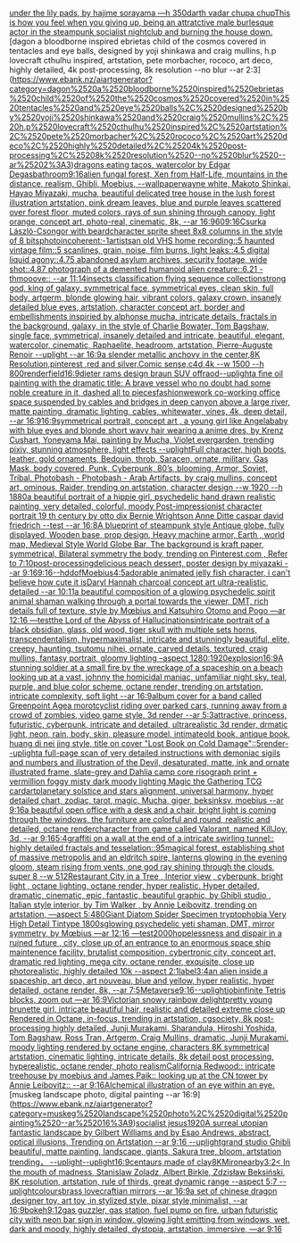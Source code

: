 [under the lily pads, by hajime sorayama —h 350](https://www.ebank.nz/aiartgenerator?category=under%2520the%2520lily%2520pads%2C%2520by%2520hajime%2520sorayama%2520%E2%80%94h%2520350)[darth vadar chupa chup](https://www.ebank.nz/aiartgenerator?category=darth%2520vadar%2520chupa%2520chup)[This is how you feel when you giving up, being an attratctive male burlesque actor in the steampunk socialist nightclub and burning the house down.](https://www.ebank.nz/aiartgenerator?category=This%2520is%2520how%2520you%2520feel%2520when%2520you%2520giving%2520up%2C%2520being%2520an%2520attratctive%2520male%2520burlesque%2520actor%2520in%2520the%2520steampunk%2520socialist%2520nightclub%2520and%2520burning%2520the%2520house%2520down.)[dagon a bloodborne inspired ebrietas child of the cosmos covered in tentacles and eye balls, designed by yoji shinkawa and craig mullins, h.p lovecraft cthulhu inspired, artstation, pete morbacher, rococo, art deco, highly detailed, 4k post-processing, 8k resolution --no blur --ar 2:3](https://www.ebank.nz/aiartgenerator?category=dagon%2520a%2520bloodborne%2520inspired%2520ebrietas%2520child%2520of%2520the%2520cosmos%2520covered%2520in%2520tentacles%2520and%2520eye%2520balls%2C%2520designed%2520by%2520yoji%2520shinkawa%2520and%2520craig%2520mullins%2C%2520h.p%2520lovecraft%2520cthulhu%2520inspired%2C%2520artstation%2C%2520pete%2520morbacher%2C%2520rococo%2C%2520art%2520deco%2C%2520highly%2520detailed%2C%25204k%2520post-processing%2C%25208k%2520resolution%2520--no%2520blur%2520--ar%25202%3A3)[dragons eating tacos, watercolor by Edgar Degas](https://www.ebank.nz/aiartgenerator?category=dragons%2520eating%2520tacos%2C%2520watercolor%2520by%2520Edgar%2520Degas)[bathroom](https://www.ebank.nz/aiartgenerator?category=bathroom)[9:16](https://www.ebank.nz/aiartgenerator?category=9%3A16)[alien fungal forest, Xen from Half-Life, mountains in the distance, realism, Ghibli, Moebius, --wallpaper](https://www.ebank.nz/aiartgenerator?category=alien%2520fungal%2520forest%2C%2520Xen%2520from%2520Half-Life%2C%2520mountains%2520in%2520the%2520distance%2C%2520realism%2C%2520Ghibli%2C%2520Moebius%2C%2520--wallpaper)[wayne white, Makoto Shinkai, Hayao Miyazaki, mucha, beautiful delicated tree house in the lush forest illustration artstation, pink dream leaves, blue and purple leaves scattered over forest floor, muted colors, rays of sun shining through canopy, light orange, concept art, photo-real, cinematic, 8k,  --ar 16:9](https://www.ebank.nz/aiartgenerator?category=wayne%2520white%2C%2520Makoto%2520Shinkai%2C%2520Hayao%2520Miyazaki%2C%2520mucha%2C%2520beautiful%2520delicated%2520tree%2520house%2520in%2520the%2520lush%2520forest%2520illustration%2520artstation%2C%2520pink%2520dream%2520leaves%2C%2520blue%2520and%2520purple%2520leaves%2520scattered%2520over%2520forest%2520floor%2C%2520muted%2520colors%2C%2520rays%2520of%2520sun%2520shining%2520through%2520canopy%2C%2520light%2520orange%2C%2520concept%2520art%2C%2520photo-real%2C%2520cinematic%2C%25208k%2C%2520%2520--ar%252016%3A9)[60](https://www.ebank.nz/aiartgenerator?category=60)[9:16](https://www.ebank.nz/aiartgenerator?category=9%3A16)[Csurka László-Csongor with beard](https://www.ebank.nz/aiartgenerator?category=Csurka%2520L%C3%A1szl%C3%B3-Csongor%2520with%2520beard)[character sprite sheet 8x8 columns  in the style of 8 bits](https://www.ebank.nz/aiartgenerator?category=character%2520sprite%2520sheet%25208x8%2520columns%2520%2520in%2520the%2520style%2520of%25208%2520bits)[photo](https://www.ebank.nz/aiartgenerator?category=photo)[incoherent:-1](https://www.ebank.nz/aiartgenerator?category=incoherent%3A-1)[artists](https://www.ebank.nz/aiartgenerator?category=artists)[an old VHS home recording::5 haunted vintage film::5 scanlines, grain, noise, film burns, light leaks::4.5 digital liquid agony::4.75 abandoned asylum archives, security footage, wide shot::4.87 photograph of a demented humanoid alien creature::6.21 - thmooove:: --ar 11:14](https://www.ebank.nz/aiartgenerator?category=an%2520old%2520VHS%2520home%2520recording%3A%3A5%2520haunted%2520vintage%2520film%3A%3A5%2520scanlines%2C%2520grain%2C%2520noise%2C%2520film%2520burns%2C%2520light%2520leaks%3A%3A4.5%2520digital%2520liquid%2520agony%3A%3A4.75%2520abandoned%2520asylum%2520archives%2C%2520security%2520footage%2C%2520wide%2520shot%3A%3A4.87%2520photograph%2520of%2520a%2520demented%2520humanoid%2520alien%2520creature%3A%3A6.21%2520-%2520thmooove%3A%3A%2520--ar%252011%3A14)[insects classification flying sequence collection](https://www.ebank.nz/aiartgenerator?category=insects%2520classification%2520flying%2520sequence%2520collection)[strong god, king of galaxy, symmetrical face, symmetrical eyes, clean skin, full body, artgerm, blonde glowing hair, vibrant colors, galaxy crown, insanely detailed blue eyes, artstation, character concept art, border and embellishments inspiried by alphonse mucha, intricate details, fractals in the background, galaxy, in the style of Charlie Bowater, Tom Bagshaw, single face, symmetrical, insanely detailed and intricate, beautiful, elegant, watercolor, cinematic, Raphaelite, headroom, artstation, Pierre-Auguste Renoir --uplight --ar 16:9](https://www.ebank.nz/aiartgenerator?category=strong%2520god%2C%2520king%2520of%2520galaxy%2C%2520symmetrical%2520face%2C%2520symmetrical%2520eyes%2C%2520clean%2520skin%2C%2520full%2520body%2C%2520artgerm%2C%2520blonde%2520glowing%2520hair%2C%2520vibrant%2520colors%2C%2520galaxy%2520crown%2C%2520insanely%2520detailed%2520blue%2520eyes%2C%2520artstation%2C%2520character%2520concept%2520art%2C%2520border%2520and%2520embellishments%2520inspiried%2520by%2520alphonse%2520mucha%2C%2520intricate%2520details%2C%2520fractals%2520in%2520the%2520background%2C%2520galaxy%2C%2520in%2520the%2520style%2520of%2520Charlie%2520Bowater%2C%2520Tom%2520Bagshaw%2C%2520single%2520face%2C%2520symmetrical%2C%2520insanely%2520detailed%2520and%2520intricate%2C%2520beautiful%2C%2520elegant%2C%2520watercolor%2C%2520cinematic%2C%2520Raphaelite%2C%2520headroom%2C%2520artstation%2C%2520Pierre-Auguste%2520Renoir%2520--uplight%2520--ar%252016%3A9)[a slender metallic anchovy in the center,8K Resolution,pinterest ,red and silver,Comic sense,c4d,4k --w 1500 --h 800](https://www.ebank.nz/aiartgenerator?category=a%2520slender%2520metallic%2520anchovy%2520in%2520the%2520center%2C8K%2520Resolution%2Cpinterest%2520%2Cred%2520and%2520silver%2CComic%2520sense%2Cc4d%2C4k%2520--w%25201500%2520--h%2520800)[render](https://www.ebank.nz/aiartgenerator?category=render)[field](https://www.ebank.nz/aiartgenerator?category=field)[16:9](https://www.ebank.nz/aiartgenerator?category=16%3A9)[dieter rams design braun SUV offraod](https://www.ebank.nz/aiartgenerator?category=dieter%2520rams%2520design%2520braun%2520SUV%2520offraod)[--uplight](https://www.ebank.nz/aiartgenerator?category=--uplight)[a fine oil painting with the dramatic title: A brave vessel who no doubt had some noble creature in it, dashed all to pieces](https://www.ebank.nz/aiartgenerator?category=a%2520fine%2520oil%2520painting%2520with%2520the%2520dramatic%2520title%3A%2520A%2520brave%2520vessel%2520who%2520no%2520doubt%2520had%2520some%2520noble%2520creature%2520in%2520it%2C%2520dashed%2520all%2520to%2520pieces)[fashion](https://www.ebank.nz/aiartgenerator?category=fashion)[wework co-working office space suspended by cables and bridges in deep canyon above a large river, matte painting, dramatic lighting, cables, whitewater, vines, 4k, deep detail, --ar 16:9](https://www.ebank.nz/aiartgenerator?category=wework%2520co-working%2520office%2520space%2520suspended%2520by%2520cables%2520and%2520bridges%2520in%2520deep%2520canyon%2520above%2520a%2520large%2520river%2C%2520matte%2520painting%2C%2520dramatic%2520lighting%2C%2520cables%2C%2520whitewater%2C%2520vines%2C%25204k%2C%2520deep%2520detail%2C%2520--ar%252016%3A9)[16:9](https://www.ebank.nz/aiartgenerator?category=16%3A9)[symmetrical portrait, concept art , a young girl like Angelababy with blue eyes and blonde short wavy hair wearing a anime dres, by Krenz Cushart, Yoneyama Mai, painting by Mucha, Violet evergarden, trending pixiv, stunning atmosphere, light effects --uplight](https://www.ebank.nz/aiartgenerator?category=symmetrical%2520portrait%2C%2520concept%2520art%2520%2C%2520a%2520young%2520girl%2520like%2520Angelababy%2520with%2520blue%2520eyes%2520and%2520blonde%2520short%2520wavy%2520hair%2520wearing%2520a%2520anime%2520dres%2C%2520by%2520Krenz%2520Cushart%2C%2520Yoneyama%2520Mai%2C%2520painting%2520by%2520Mucha%2C%2520Violet%2520evergarden%2C%2520trending%2520pixiv%2C%2520stunning%2520atmosphere%2C%2520light%2520effects%2520--uplight)[Full character, high boots, leather, gold ornaments, Bedouin, throb, Saracen, ornate, military, Gas Mask, body covered, Punk, Cyberpunk, 80’s, blooming, Armor, Soviet, Tribal, Photobash - Photobash - Arab Artifacts, by craig mullins, concept art, ominous, Raider, trending on artstation, character design --w 1920 --h 1880](https://www.ebank.nz/aiartgenerator?category=Full%2520character%2C%2520high%2520boots%2C%2520leather%2C%2520gold%2520ornaments%2C%2520Bedouin%2C%2520throb%2C%2520Saracen%2C%2520ornate%2C%2520military%2C%2520Gas%2520Mask%2C%2520body%2520covered%2C%2520Punk%2C%2520Cyberpunk%2C%252080%E2%80%99s%2C%2520blooming%2C%2520Armor%2C%2520Soviet%2C%2520Tribal%2C%2520Photobash%2520-%2520Photobash%2520-%2520Arab%2520Artifacts%2C%2520by%2520craig%2520mullins%2C%2520concept%2520art%2C%2520ominous%2C%2520Raider%2C%2520trending%2520on%2520artstation%2C%2520character%2520design%2520--w%25201920%2520--h%25201880)[a beautiful portrait of a hippie girl, psychedelic hand drawn realistic painting, very detailed, colorful, moody Post-impressionist character portrait 19 th century by otto dix Bernie Wrightson Anne Ditte caspar david friedrich --test --ar 16:8](https://www.ebank.nz/aiartgenerator?category=a%2520beautiful%2520portrait%2520of%2520a%2520hippie%2520girl%2C%2520psychedelic%2520hand%2520drawn%2520realistic%2520painting%2C%2520very%2520detailed%2C%2520colorful%2C%2520moody%2520Post-impressionist%2520character%2520portrait%252019%2520th%2520century%2520by%2520otto%2520dix%2520Bernie%2520Wrightson%2520Anne%2520Ditte%2520caspar%2520david%2520friedrich%2520--test%2520--ar%252016%3A8)[A blueprint of steampunk style Antique globe,  fully displayed, Wooden base, prop design, Heavy machine armor,  Earth , world map, Medieval Style World Globe Bar, The background is kraft paper, symmetrical,  Bilateral symmetry the body,  trending on Pinterest.com  ,  Refer to 7:10](https://www.ebank.nz/aiartgenerator?category=A%2520blueprint%2520of%2520steampunk%2520style%2520Antique%2520globe%2C%2520%2520fully%2520displayed%2C%2520Wooden%2520base%2C%2520prop%2520design%2C%2520Heavy%2520machine%2520armor%2C%2520%2520Earth%2520%2C%2520world%2520map%2C%2520Medieval%2520Style%2520World%2520Globe%2520Bar%2C%2520The%2520background%2520is%2520kraft%2520paper%2C%2520symmetrical%2C%2520%2520Bilateral%2520symmetry%2520the%2520body%2C%2520%2520trending%2520on%2520Pinterest.com%2520%2520%2C%2520%2520Refer%2520to%25207%3A10)[post-processing](https://www.ebank.nz/aiartgenerator?category=post-processing)[delicious peach dessert, poster design by miyazaki --ar 9:16](https://www.ebank.nz/aiartgenerator?category=delicious%2520peach%2520dessert%2C%2520poster%2520design%2520by%2520miyazaki%2520--ar%25209%3A16)[9:16](https://www.ebank.nz/aiartgenerator?category=9%3A16)[--hd](https://www.ebank.nz/aiartgenerator?category=--hd)[dof](https://www.ebank.nz/aiartgenerator?category=dof)[Moebius](https://www.ebank.nz/aiartgenerator?category=Moebius)[4:5](https://www.ebank.nz/aiartgenerator?category=4%3A5)[adorable animated jelly fish character, i can't believe how cute it is](https://www.ebank.nz/aiartgenerator?category=adorable%2520animated%2520jelly%2520fish%2520character%2C%2520i%2520can%27t%2520believe%2520how%2520cute%2520it%2520is)[Daryl Hannah charcoal concept art ultra-realistic, detailed --ar 10:11](https://www.ebank.nz/aiartgenerator?category=Daryl%2520Hannah%2520charcoal%2520concept%2520art%2520ultra-realistic%2C%2520detailed%2520--ar%252010%3A11)[a beautiful composition of a glowing psychedelic spirit animal shaman walking through a portal towards the viewer, DMT,  rich details full of texture, style by Mœbius and Katsuhiro Otomo and Pogo —ar 12:16 —test](https://www.ebank.nz/aiartgenerator?category=a%2520beautiful%2520composition%2520of%2520a%2520glowing%2520psychedelic%2520spirit%2520animal%2520shaman%2520walking%2520through%2520a%2520portal%2520towards%2520the%2520viewer%2C%2520DMT%2C%2520%2520rich%2520details%2520full%2520of%2520texture%2C%2520style%2520by%2520M%C5%93bius%2520and%2520Katsuhiro%2520Otomo%2520and%2520Pogo%2520%E2%80%94ar%252012%3A16%2520%E2%80%94test)[the Lord of the Abyss of Hallucinations](https://www.ebank.nz/aiartgenerator?category=the%2520Lord%2520of%2520the%2520Abyss%2520of%2520Hallucinations)[intricate portrait of a black obsidian, glass, old wood,  tiger skull with multiple sets horns, transcendentalism, hypermaximalist, intricate and stunningly beautiful, elite, creepy, haunting, tsutomu nihei, ornate, carved details, textured, craig mullins, fantasy portrait, gloomy lighting –aspect 1280:1920](https://www.ebank.nz/aiartgenerator?category=intricate%2520portrait%2520of%2520a%2520black%2520obsidian%2C%2520glass%2C%2520old%2520wood%2C%2520%2520tiger%2520skull%2520with%2520multiple%2520sets%2520horns%2C%2520transcendentalism%2C%2520hypermaximalist%2C%2520intricate%2520and%2520stunningly%2520beautiful%2C%2520elite%2C%2520creepy%2C%2520haunting%2C%2520tsutomu%2520nihei%2C%2520ornate%2C%2520carved%2520details%2C%2520textured%2C%2520craig%2520mullins%2C%2520fantasy%2520portrait%2C%2520gloomy%2520lighting%2520%E2%80%93aspect%25201280%3A1920)[explosion](https://www.ebank.nz/aiartgenerator?category=explosion)[16:9](https://www.ebank.nz/aiartgenerator?category=16%3A9)[A stunning soldier at a small fire by the wreckage of a spaceship on a beach looking up at a vast, johnny the homicidal maniac, unfamiliar night sky. teal, purple, and blue color scheme, octane render, trending on artstation, intricate complexity, soft light --ar 16:9](https://www.ebank.nz/aiartgenerator?category=A%2520stunning%2520soldier%2520at%2520a%2520small%2520fire%2520by%2520the%2520wreckage%2520of%2520a%2520spaceship%2520on%2520a%2520beach%2520looking%2520up%2520at%2520a%2520vast%2C%2520johnny%2520the%2520homicidal%2520maniac%2C%2520unfamiliar%2520night%2520sky.%2520teal%2C%2520purple%2C%2520and%2520blue%2520color%2520scheme%2C%2520octane%2520render%2C%2520trending%2520on%2520artstation%2C%2520intricate%2520complexity%2C%2520soft%2520light%2520--ar%252016%3A9)[album cover for a band called Greenpoint Age](https://www.ebank.nz/aiartgenerator?category=album%2520cover%2520for%2520a%2520band%2520called%2520Greenpoint%2520Age)[a morotcyclist riding  over parked cars, running away from a crowd of zombies,  video game style, 3d render --ar 5:3](https://www.ebank.nz/aiartgenerator?category=a%2520morotcyclist%2520riding%2520%2520over%2520parked%2520cars%2C%2520running%2520away%2520from%2520a%2520crowd%2520of%2520zombies%2C%2520%2520video%2520game%2520style%2C%25203d%2520render%2520--ar%25205%3A3)[attractive, princess, futuristic, cyberpunk, intricate and detailed, ultrarealistic 3d render, drmatic light, neon, rain, body, skin, pleasure model, intimate](https://www.ebank.nz/aiartgenerator?category=attractive%2C%2520princess%2C%2520futuristic%2C%2520cyberpunk%2C%2520intricate%2520and%2520detailed%2C%2520ultrarealistic%25203d%2520render%2C%2520drmatic%2520light%2C%2520neon%2C%2520rain%2C%2520body%2C%2520skin%2C%2520pleasure%2520model%2C%2520intimate)[old book, antique book, huang di nei jing style, title on cover "Lost Book on Cold Damage"::5](https://www.ebank.nz/aiartgenerator?category=old%2520book%2C%2520antique%2520book%2C%2520huang%2520di%2520nei%2520jing%2520style%2C%2520title%2520on%2520cover%2520%22Lost%2520Book%2520on%2520Cold%2520Damage%22%3A%3A5)[render](https://www.ebank.nz/aiartgenerator?category=render)[--uplight](https://www.ebank.nz/aiartgenerator?category=--uplight)[a full-page scan of very detailed instructions with demoniac sigils and numbers and illustration of the Devil, desaturated, matte, ink and ornate illustrated frame, slate-grey and Dahlia camp core risograph print + vermillion foggy misty dark moody lighting Magic the Gathering TCG card](https://www.ebank.nz/aiartgenerator?category=a%2520full-page%2520scan%2520of%2520very%2520detailed%2520instructions%2520with%2520demoniac%2520sigils%2520and%2520numbers%2520and%2520illustration%2520of%2520the%2520Devil%2C%2520desaturated%2C%2520matte%2C%2520ink%2520and%2520ornate%2520illustrated%2520frame%2C%2520slate-grey%2520and%2520Dahlia%2520camp%2520core%2520risograph%2520print%2520%2B%2520vermillion%2520foggy%2520misty%2520dark%2520moody%2520lighting%2520Magic%2520the%2520Gathering%2520TCG%2520card)[art](https://www.ebank.nz/aiartgenerator?category=art)[planetary solstice and stars alignment, universal harmony, hyper detailed chart, zodiac, tarot, magic, Mucha, giger, beksinksy, moebius --ar 9:16](https://www.ebank.nz/aiartgenerator?category=planetary%2520solstice%2520and%2520stars%2520alignment%2C%2520universal%2520harmony%2C%2520hyper%2520detailed%2520chart%2C%2520zodiac%2C%2520tarot%2C%2520magic%2C%2520Mucha%2C%2520giger%2C%2520beksinksy%2C%2520moebius%2520--ar%25209%3A16)[a beautiful open office with a desk and a chair, bright light is coming through the windows, the furniture are colorful and round, realistic and detailed, octane render](https://www.ebank.nz/aiartgenerator?category=a%2520beautiful%2520open%2520office%2520with%2520a%2520desk%2520and%2520a%2520chair%2C%2520bright%2520light%2520is%2520coming%2520through%2520the%2520windows%2C%2520the%2520furniture%2520are%2520colorful%2520and%2520round%2C%2520realistic%2520and%2520detailed%2C%2520octane%2520render)[character from game called Valorant, named KillJoy, 3d, --ar 9:16](https://www.ebank.nz/aiartgenerator?category=character%2520from%2520game%2520called%2520Valorant%2C%2520named%2520KillJoy%2C%25203d%2C%2520--ar%25209%3A16)[5:4](https://www.ebank.nz/aiartgenerator?category=5%3A4)[graffiti on a wall at the end of a intricate swirling tunnel:: highly detailed fractals and tesselation::](https://www.ebank.nz/aiartgenerator?category=graffiti%2520on%2520a%2520wall%2520at%2520the%2520end%2520of%2520a%2520intricate%2520swirling%2520tunnel%3A%3A%2520highly%2520detailed%2520fractals%2520and%2520tesselation%3A%3A)[95](https://www.ebank.nz/aiartgenerator?category=95)[magical forest, establishing shot of massive metropolis and an eldritch spire, lanterns glowing in the evening gloom, steam rising from vents, one god ray shining through the clouds, super 8 --w 512](https://www.ebank.nz/aiartgenerator?category=magical%2520forest%2C%2520establishing%2520shot%2520of%2520massive%2520metropolis%2520and%2520an%2520eldritch%2520spire%2C%2520lanterns%2520glowing%2520in%2520the%2520evening%2520gloom%2C%2520steam%2520rising%2520from%2520vents%2C%2520one%2520god%2520ray%2520shining%2520through%2520the%2520clouds%2C%2520super%25208%2520--w%2520512)[Restaurant City in a Tree , Interior view , cyberpunk, bright light , octane lighting, octane render, hyper realistic. Hyper detailed, dramatic, cinematic, epic, fantastic, beautiful graphic, by Ghibli studio , Italian style interior, by Tim Walker , by Annie Leibovitz, trending on artstation, —aspect 5:4](https://www.ebank.nz/aiartgenerator?category=Restaurant%2520City%2520in%2520a%2520Tree%2520%2C%2520Interior%2520view%2520%2C%2520cyberpunk%2C%2520bright%2520light%2520%2C%2520octane%2520lighting%2C%2520octane%2520render%2C%2520hyper%2520realistic.%2520Hyper%2520detailed%2C%2520dramatic%2C%2520cinematic%2C%2520epic%2C%2520fantastic%2C%2520beautiful%2520graphic%2C%2520by%2520Ghibli%2520studio%2520%2C%2520Italian%2520style%2520interior%2C%2520by%2520Tim%2520Walker%2520%2C%2520by%2520Annie%2520Leibovitz%2C%2520trending%2520on%2520artstation%2C%2520%E2%80%94aspect%25205%3A4)[80](https://www.ebank.nz/aiartgenerator?category=80)[Giant Diatom Spider Specimen tryptophobia Very High Detail Tintype 1800s](https://www.ebank.nz/aiartgenerator?category=Giant%2520Diatom%2520Spider%2520Specimen%2520tryptophobia%2520Very%2520High%2520Detail%2520Tintype%25201800s)[glowing psychedelic yeti shaman, DMT, mirror symmetry, by Mœbius —ar 12:16 —test](https://www.ebank.nz/aiartgenerator?category=glowing%2520psychedelic%2520yeti%2520shaman%2C%2520DMT%2C%2520mirror%2520symmetry%2C%2520by%2520M%C5%93bius%2520%E2%80%94ar%252012%3A16%2520%E2%80%94test)[2000](https://www.ebank.nz/aiartgenerator?category=2000)[hopelessness and dispair in a ruined future , city, close up of an entrance to an enormous space ship maintenence facility, brutalist composition, cybertronic city, concept art, dramatic red lighting, mega city, octane render, exquisite, close up photorealistic, highly detailed 10k --aspect 2:1](https://www.ebank.nz/aiartgenerator?category=hopelessness%2520and%2520dispair%2520in%2520a%2520ruined%2520future%2520%2C%2520city%2C%2520close%2520up%2520of%2520an%2520entrance%2520to%2520an%2520enormous%2520space%2520ship%2520maintenence%2520facility%2C%2520brutalist%2520composition%2C%2520cybertronic%2520city%2C%2520concept%2520art%2C%2520dramatic%2520red%2520lighting%2C%2520mega%2520city%2C%2520octane%2520render%2C%2520exquisite%2C%2520close%2520up%2520photorealistic%2C%2520highly%2520detailed%252010k%2520--aspect%25202%3A1)[label](https://www.ebank.nz/aiartgenerator?category=label)[3:4](https://www.ebank.nz/aiartgenerator?category=3%3A4)[an alien inside a spaceship, art deco, art nouveau, blue and yellow, hyper realistic, hyper detailed, octane render, 8k, --ar 7:5](https://www.ebank.nz/aiartgenerator?category=an%2520alien%2520inside%2520a%2520spaceship%2C%2520art%2520deco%2C%2520art%2520nouveau%2C%2520blue%2520and%2520yellow%2C%2520hyper%2520realistic%2C%2520hyper%2520detailed%2C%2520octane%2520render%2C%25208k%2C%2520--ar%25207%3A5)[Metaverse](https://www.ebank.nz/aiartgenerator?category=Metaverse)[9:16](https://www.ebank.nz/aiartgenerator?category=9%3A16)[--uplight](https://www.ebank.nz/aiartgenerator?category=--uplight)[job](https://www.ebank.nz/aiartgenerator?category=job)[infinite Tetris blocks, zoom out —ar 16:9](https://www.ebank.nz/aiartgenerator?category=infinite%2520Tetris%2520blocks%2C%2520zoom%2520out%2520%E2%80%94ar%252016%3A9)[Victorian snowy rainbow delight](https://www.ebank.nz/aiartgenerator?category=Victorian%2520snowy%2520rainbow%2520delight)[pretty young brunette girl, intricate beautiful hair, realistic and detailed extreme close up Rendered in Octane, in-focus, trending in artstation, cgsociety, 8k post-processing highly detailed, Junji Murakami, Sharandula, Hiroshi Yoshida, Tom Bagshaw, Ross Tran, Artgerm, Craig Mullins, dramatic, Junji Murakami, moody lighting rendered by octane engine, characters 8K symmetrical artstation, cinematic lighting, intricate details, 8k detail post processing, hyperealistic, octane render, photo realism](https://www.ebank.nz/aiartgenerator?category=pretty%2520young%2520brunette%2520girl%2C%2520intricate%2520beautiful%2520hair%2C%2520realistic%2520and%2520detailed%2520extreme%2520close%2520up%2520Rendered%2520in%2520Octane%2C%2520in-focus%2C%2520trending%2520in%2520artstation%2C%2520cgsociety%2C%25208k%2520post-processing%2520highly%2520detailed%2C%2520Junji%2520Murakami%2C%2520Sharandula%2C%2520Hiroshi%2520Yoshida%2C%2520Tom%2520Bagshaw%2C%2520Ross%2520Tran%2C%2520Artgerm%2C%2520Craig%2520Mullins%2C%2520dramatic%2C%2520Junji%2520Murakami%2C%2520moody%2520lighting%2520rendered%2520by%2520octane%2520engine%2C%2520characters%25208K%2520symmetrical%2520artstation%2C%2520cinematic%2520lighting%2C%2520intricate%2520details%2C%25208k%2520detail%2520post%2520processing%2C%2520hyperealistic%2C%2520octane%2520render%2C%2520photo%2520realism)[California Redwood:: intricate treehouse by moebius and James Paik:: looking up at the CN tower by Annie Leibovitz:: --ar 9:16](https://www.ebank.nz/aiartgenerator?category=California%2520Redwood%3A%3A%2520intricate%2520treehouse%2520by%2520moebius%2520and%2520James%2520Paik%3A%3A%2520looking%2520up%2520at%2520the%2520CN%2520tower%2520by%2520Annie%2520Leibovitz%3A%3A%2520--ar%25209%3A16)[Alchemical illustration of an eye within an eye.](https://www.ebank.nz/aiartgenerator?category=Alchemical%2520illustration%2520of%2520an%2520eye%2520within%2520an%2520eye.)[muskeg landscape photo, digital painting --ar 16:9](https://www.ebank.nz/aiartgenerator?category=muskeg%2520landscape%2520photo%2C%2520digital%2520painting%2520--ar%252016%3A9)[socialist jesus](https://www.ebank.nz/aiartgenerator?category=socialist%2520jesus)[1920](https://www.ebank.nz/aiartgenerator?category=1920)[A surreal utopian fantastic landscape by Gilbert Williams and by Esao Andrews, abstract, optical illusions, Trending on Artstation --ar 9:16 --uplight](https://www.ebank.nz/aiartgenerator?category=A%2520surreal%2520utopian%2520fantastic%2520landscape%2520by%2520Gilbert%2520Williams%2520and%2520by%2520Esao%2520Andrews%2C%2520abstract%2C%2520optical%2520illusions%2C%2520Trending%2520on%2520Artstation%2520--ar%25209%3A16%2520--uplight)[grand studio Ghibli beautiful, matte painting, landscape, giants, Sakura tree, bloom, artstation trending， --uplight](https://www.ebank.nz/aiartgenerator?category=grand%2520studio%2520Ghibli%2520beautiful%2C%2520matte%2520painting%2C%2520landscape%2C%2520giants%2C%2520Sakura%2520tree%2C%2520bloom%2C%2520artstation%2520trending%EF%BC%8C%2520--uplight)[--uplight](https://www.ebank.nz/aiartgenerator?category=--uplight)[16:9](https://www.ebank.nz/aiartgenerator?category=16%3A9)[centaurs,made of clay](https://www.ebank.nz/aiartgenerator?category=centaurs%2Cmade%2520of%2520clay)[8K](https://www.ebank.nz/aiartgenerator?category=8K)[Miro](https://www.ebank.nz/aiartgenerator?category=Miro)[nearby](https://www.ebank.nz/aiartgenerator?category=nearby)[3:2](https://www.ebank.nz/aiartgenerator?category=3%3A2)[< In the mouth of madness, Stanislaw Zoladz, Albert Birkle, Zdzisław Beksiński, 8K resolution, artstation, rule of thirds, great dynamic range --aspect 5:7 --uplight](https://www.ebank.nz/aiartgenerator?category=%3C%2520In%2520the%2520mouth%2520of%2520madness%2C%2520Stanislaw%2520Zoladz%2C%2520Albert%2520Birkle%2C%2520Zdzis%C5%82aw%2520Beksi%C5%84ski%2C%25208K%2520resolution%2C%2520artstation%2C%2520rule%2520of%2520thirds%2C%2520great%2520dynamic%2520range%2520--aspect%25205%3A7%2520--uplight)[colours](https://www.ebank.nz/aiartgenerator?category=colours)[brass lovecraftian mirrors --ar 16:9](https://www.ebank.nz/aiartgenerator?category=brass%2520lovecraftian%2520mirrors%2520--ar%252016%3A9)[a set of chinese dragon ,designer toy, art toy ,in stylized style, pixar style,minimalist, --ar 16:9](https://www.ebank.nz/aiartgenerator?category=a%2520set%2520of%2520chinese%2520dragon%2520%2Cdesigner%2520toy%2C%2520art%2520toy%2520%2Cin%2520stylized%2520style%2C%2520pixar%2520style%2Cminimalist%2C%2520--ar%252016%3A9)[bokeh](https://www.ebank.nz/aiartgenerator?category=bokeh)[9:12](https://www.ebank.nz/aiartgenerator?category=9%3A12)[gas guzzler, gas station, fuel pump on fire, urban futuristic city with neon bar sign in window, glowing light emitting from windows, wet, dark and moody, highly detailed, dystopia, artstation, immersive, —ar 9:16](https://www.ebank.nz/aiartgenerator?category=gas%2520guzzler%2C%2520gas%2520station%2C%2520fuel%2520pump%2520on%2520fire%2C%2520urban%2520futuristic%2520city%2520with%2520neon%2520bar%2520sign%2520in%2520window%2C%2520glowing%2520light%2520emitting%2520from%2520windows%2C%2520wet%2C%2520dark%2520and%2520moody%2C%2520highly%2520detailed%2C%2520dystopia%2C%2520artstation%2C%2520immersive%2C%2520%E2%80%94ar%25209%3A16)
